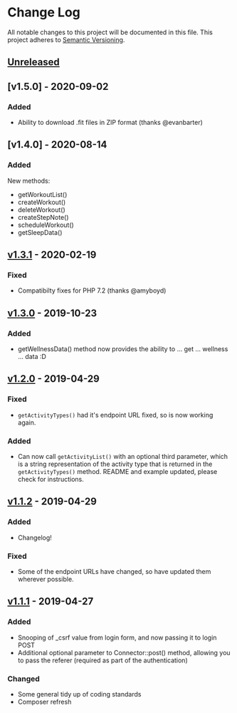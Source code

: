 # Change Log
All notable changes to this project will be documented in this file.
This project adheres to [Semantic Versioning](http://semver.org/).

## [Unreleased]

## [v1.5.0] - 2020-09-02

### Added

- Ability to download .fit files in ZIP format (thanks @evanbarter)

## [v1.4.0] - 2020-08-14

### Added

New methods:

- getWorkoutList()
- createWorkout()
- deleteWorkout()
- createStepNote()
- scheduleWorkout()
- getSleepData()

## [v1.3.1] - 2020-02-19

### Fixed

- Compatibilty fixes for PHP 7.2 (thanks @amyboyd)

## [v1.3.0] - 2019-10-23

### Added

- getWellnessData() method now provides the ability to ... get ... wellness ... data :D

## [v1.2.0] - 2019-04-29

### Fixed

- `getActivityTypes()` had it's endpoint URL fixed, so is now working again.

### Added

- Can now call `getActivityList()` with an optional third parameter, which is a string representation of the activity type
that is returned in the `getActivityTypes()` method. README and example updated, please check for instructions.

## [v1.1.2] - 2019-04-29

### Added

- Changelog!

### Fixed

- Some of the endpoint URLs have changed, so have updated them wherever possible.

## [v1.1.1] - 2019-04-27

### Added

- Snooping of _csrf value from login form, and now passing it to login POST
- Additional optional parameter to Connector::post() method, allowing you to pass the referer (required as part of the authentication)

### Changed

- Some general tidy up of coding standards
- Composer refresh

[Unreleased]: https://github.com/dawguk/php-garmin-connect/compare/v1.3.1...HEAD
[v1.3.1]: https://github.com/dawguk/php-garmin-connect/compare/v1.3.0...v1.3.1
[v1.3.0]: https://github.com/dawguk/php-garmin-connect/compare/v1.2.0...v1.3.0
[v1.2.0]: https://github.com/dawguk/php-garmin-connect/compare/v1.1.2...v1.2.0
[v1.1.2]: https://github.com/dawguk/php-garmin-connect/compare/v1.1.1...v1.1.2
[v1.1.1]: https://github.com/dawguk/php-garmin-connect/compare/v1.1.0...v1.1.1

